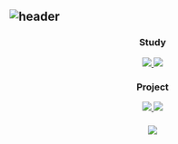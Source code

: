 ## ![header](https://capsule-render.vercel.app/api?type=soft&color=0:5B268D,100:4488A2&height=300&section=header&text=Welcome%20Jiwon's%20Github&fontSize=60&fontColor=eeeeee&animation=twinkling)

<div align="center">
<h3>Study</h3>
<a href="https://github.com/KingJiwon/js_deep_dive">
<img src="https://img.shields.io/badge/Javascript-20232a.svg?style=for-the-badge&logo=javascript&logoColor=yellow" />
</a>
<a href="https://www.notion.so/StudyNote-0663f4e6bae247f0a54a8902fbd9acba?pvs=4">
<img src="https://img.shields.io/badge/Study Note-20232a.svg?style=for-the-badge&logo=notion&logoColor=eeeeee" />
</a>

<h3>Project</h3>
<a href="https://github.com/KingJiwon/dev-city">
<img src="https://img.shields.io/badge/Dev--City-20232a.svg?style=for-the-badge" />
</a>
<a href="https://github.com/KingJiwon/test-world">
<img src="https://img.shields.io/badge/test--world-20232a.svg?style=for-the-badge" />
</a>
<h3></h3>
<div align="center">
<img src='https://github-readme-stats.vercel.app/api?username=kingjiwon&show_icons=true&theme=nightowl'>
</div>
